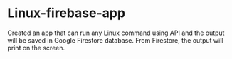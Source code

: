 # Linux-firebase-app
Created an app that can run any Linux command using API and the output will be saved in Google Firestore database. From Firestore, the output will print on the screen.
